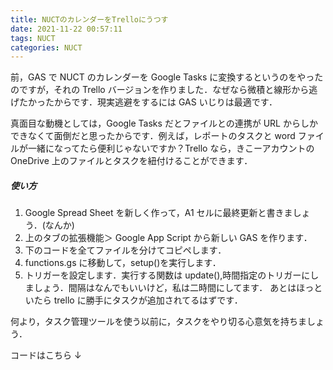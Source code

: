 ```yaml
---
title: NUCTのカレンダーをTrelloにうつす
date: 2021-11-22 00:57:11
tags: NUCT
categories: NUCT
---
```


前，GAS で NUCT のカレンダーを Google Tasks に変換するというのをやったのですが，それの Trello バージョンを作りました．なぜなら微積と線形から逃げたかったからです．現実逃避をするには GAS いじりは最適です．

真面目な動機としては，Google Tasks だとファイルとの連携が URL からしかできなくて面倒だと思ったからです．例えば，レポートのタスクと word ファイルが一緒になってたら便利じゃないですか？Trello なら，きこーアカウントの OneDrive 上のファイルとタスクを紐付けることができます．

<!-- more -->

##### 使い方

1. Google Spread Sheet を新しく作って，A1 セルに最終更新と書きましょう．(なんか)
2. 上のタブの拡張機能＞ Google App Script から新しい GAS を作ります．
3. 下のコードを全てファイルを分けてコピペします．
4. functions.gs に移動して，setup()を実行します．
5. トリガーを設定します．実行する関数は update(),時間指定のトリガーにしましょう．間隔はなんでもいいけど，私は二時間にしてます．
   あとはほっといたら trello に勝手にタスクが追加されてるはずです．

何より，タスク管理ツールを使う以前に，タスクをやり切る心意気を持ちましょう．

コードはこちら ↓

<script src="https://gist.github.com/nac-39/e75048b950b4be91917a78d590e64065.js"></script>
